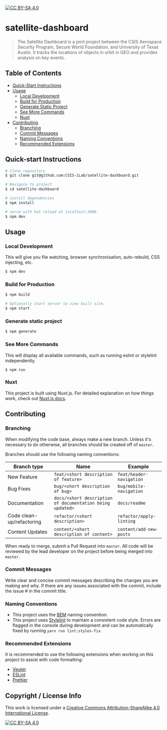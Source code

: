 [![CC BY-SA 4.0](https://img.shields.io/badge/license-cc%20by--sa%204.0-lightgrey.svg)](http://creativecommons.org/licenses/by-sa/4.0/)

# satellite-dashboard

> The Satellite Dashboard is a joint project between the CSIS Aerospace Security Program, Secure World Foundation, and University of Texas Austin. It tracks the locations of objects in orbit in GEO and provides analysis on key events.

## Table of Contents

- [Quick-Start Instructions](#quick-start-instructions)
- [Usage](#usage)
  - [Local Development](#local-development)
  - [Build for Production](#build-for-production)
  - [Generate Static Project](#generate-static-project)
  - [See More Commands](#see-more-commands)
  - [Nuxt](#nuxt)
- [Contributing](#contributing)
  - [Branching](#branching)
  - [Commit Messages](#commit-messages)
  - [Naming Conventions](#naming-conventions)
  - [Recommended Extensions](#recommended-extensions)

## Quick-start Instructions

```bash
# Clone repository
$ git clone git@github.com:CSIS-iLab/satellite-dashboard.git

# Navigate to project
$ cd satellite-dashboard

# install dependencies
$ npm install

# serve with hot reload at localhost:3000
$ npm dev
```

## Usage

### Local Development

This will give you file watching, browser synchronisation, auto-rebuild, CSS injecting, etc.

```bash
$ npm dev
```

### Build for Production

```bash
$ npm build

# Optionally start server to view built site.
$ npm start
```

### Generate static project

```bash
$ npm generate
```

### See More Commands

This will display all available commands, such as running eslint or stylelint independently.

```shell
$ npm run
```

### Nuxt

This project is built using Nuxt.js. For detailed explanation on how things work, check out [Nuxt.js docs](https://nuxtjs.org).

## Contributing

### Branching

When modifying the code base, always make a new branch. Unless it's necessary to do otherwise, all branches should be created off of `master`.

Branches should use the following naming conventions:

| Branch type               | Name                                                      | Example                  |
| ------------------------- | --------------------------------------------------------- | ------------------------ |
| New Feature               | `feat/<short description of feature>`                     | `feat/header-navigation` |
| Bug Fixes                 | `bug/<short description of bug>`                          | `bug/mobile-navigation`  |
| Documentation             | `docs/<short description of documentation being updated>` | `docs/readme`            |
| Code clean-up/refactoring | `refactor/<short description>`                            | `refactor/apply-linting` |
| Content Updates           | `content/<short description of content>`                  | `content/add-new-posts`  |

When ready to merge, submit a Pull Request into `master`. All code will be reviewed by the lead developer on the project before being merged into `master`.

### Commit Messages

Write clear and concise commit messages describing the changes you are making and why. If there are any issues associated with the commit, include the issue # in the commit title.

### Naming Conventions

- This project uses the [BEM](http://getbem.com/introduction/) naming convention.
- This project uses [Stylelint](https://stylelint.io) to maintain a consistent code style. Errors are flagged in the console during development and can be automatically fixed by running `yarn run lint:styles-fix`.

### Recommended Extensions

It is recommended to use the following extensions when working on this project to assist with code formatting:

- [Veuter](https://marketplace.visualstudio.com/items?itemName=octref.vetur)
- [ESLint](https://marketplace.visualstudio.com/items?itemName=dbaeumer.vscode-eslint)
- [Prettier](https://marketplace.visualstudio.com/items?itemName=esbenp.prettier-vscode)

## Copyright / License Info

This work is licensed under a [Creative Commons Attribution-ShareAlike 4.0
International License](http://creativecommons.org/licenses/by-sa/4.0/).

[![CC BY-SA 4.0](https://licensebuttons.net/l/by-sa/4.0/88x31.png)](http://creativecommons.org/licenses/by-sa/4.0/)
